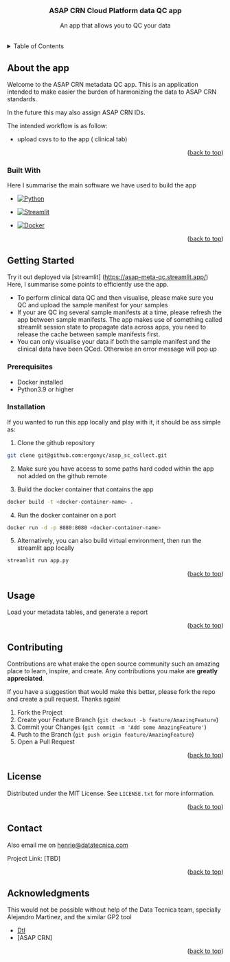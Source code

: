 <a name="readme-top"></a>

<!-- PROJECT SHIELDS -->
<!--
*** I'm using markdown "reference style" links for readability.
*** Reference links are enclosed in brackets [ ] instead of parentheses ( ).
*** See the bottom of this document for the declaration of the reference variables
*** for contributors-url, forks-url, etc. This is an optional, concise syntax you may use.
*** https://www.markdownguide.org/basic-syntax/#reference-style-links
-->

<!-- PROJECT LOGO -->
<br />
<div align="center">

  <h3 align="center">ASAP CRN Cloud Platform data QC app</h3>

  <p align="center">
    An app that allows you to QC your data
    <br />
    <br />
  </p>
</div>



<!-- TABLE OF CONTENTS -->
<details>
  <summary>Table of Contents</summary>
  <ol>
    <li>
      <a href="#about-the-app">About the app</a>
      <ul>
        <li><a href="#built-with">Built With</a></li>
      </ul>
    </li>
    <li>
      <a href="#getting-started">Getting Started</a>
      <ul>
        <li><a href="#prerequisites">Prerequisites</a></li>
        <li><a href="#installation">Installation</a></li>
      </ul>
    </li>
    <li><a href="#usage">Usage</a></li>
    <li><a href="#contact">Contact</a></li>
    <li><a href="#acknowledgments">Acknowledgments</a></li>
  </ol>
</details>


<!-- ABOUT THE PROJECT -->
## About the app

Welcome to the ASAP CRN metadata QC app. This is an application intended to make easier the burden of harmonizing the data to ASAP CRN standards. 

In the future this may also  assign ASAP CRN IDs.


The intended workflow is as follow:
* upload csvs to to the app ( clinical tab)

<p align="right">(<a href="#readme-top">back to top</a>)</p>



### Built With

Here I summarise the main software we have used to build the app


* [![Python][py-shield]][python-url]

* [![Streamlit][st-shield]][st-url]

* [![Docker][do-shield]][do-url]




<p align="right">(<a href="#readme-top">back to top</a>)</p>


<!-- GETTING STARTED -->
## Getting Started

Try it out deployed via [streamlit] (https://asap-meta-qc.streamlit.app/)
Here, I summarise some points to efficiently use the app.
* To perform clinical data QC and then visualise, please make sure you QC and upload the sample manifest for your samples
* If your are QC ing several sample manifests at a time, please refresh the app between sample manifests. The  app makes use of something called streamlit session state to propagate data across apps, you need to release the cache between sample manifests first.
* You can only visualise your data if both the sample manifest and the clinical data have been QCed. Otherwise an error message will pop up


### Prerequisites

* Docker installed
* Python3.9 or higher


### Installation 

If you wanted to run this app locally and play with it, it should be ass simple as:

1. Clone the github repository

```bash
git clone git@github.com:ergonyc/asap_sc_collect.git 
```

2. Make sure you have access to some paths hard coded within the app not added on the github remote

3. Build the docker container that contains the app

```bash
docker build -t <docker-container-name> .
```

4. Run the docker container on a port

```bash
docker run -d -p 8080:8080 <docker-container-name>
```

5. Alternatively, you can also build virtual environment, then run the streamlit app locally

```bash
streamlit run app.py

```




<p align="right">(<a href="#readme-top">back to top</a>)</p>



<!-- USAGE EXAMPLES -->
## Usage

Load your metadata tables, and generate a report

<p align="right">(<a href="#readme-top">back to top</a>)</p>



<!-- CONTRIBUTING -->
## Contributing

Contributions are what make the open source community such an amazing place to learn, inspire, and create. Any contributions you make are **greatly appreciated**.

If you have a suggestion that would make this better, please fork the repo and create a pull request.
Thanks again!

1. Fork the Project
2. Create your Feature Branch (`git checkout -b feature/AmazingFeature`)
3. Commit your Changes (`git commit -m 'Add some AmazingFeature'`)
4. Push to the Branch (`git push origin feature/AmazingFeature`)
5. Open a Pull Request

<p align="right">(<a href="#readme-top">back to top</a>)</p>



<!-- LICENSE -->
## License

Distributed under the MIT License. See `LICENSE.txt` for more information.

<p align="right">(<a href="#readme-top">back to top</a>)</p>



<!-- CONTACT -->
## Contact

Also email me on henrie@datatecnica.com

Project Link: [TBD]

<p align="right">(<a href="#readme-top">back to top</a>)</p>



<!-- ACKNOWLEDGMENTS -->
## Acknowledgments

This would not be possible without help of the Data Tecnica team, specially Alejandro Martinez, and the similar GP2 tool 
* [DtI](https://www.datatecnica.com/)
* [ASAP CRN]

<p align="right">(<a href="#readme-top">back to top</a>)</p>



<!-- MARKDOWN LINKS & IMAGES -->
<!-- https://www.markdownguide.org/basic-syntax/#reference-style-links -->
[do-shield]: https://img.shields.io/badge/docker-%230db7ed.svg?style=for-the-badge&logo=docker&logoColor=white
[do-url]: https://www.docker.com/
[st-shield]: https://user-images.githubusercontent.com/7164864/217935870-c0bc60a3-6fc0-4047-b011-7b4c59488c91.png
[st-url]: https://streamlit.io/
[py-shield]: https://img.shields.io/badge/python-3670A0?style=for-the-badge&logo=python&logoColor=ffdd54
[python-url]: https://www.python.org/
[gcp-url]: https://cloud.google.com/?hl=en
